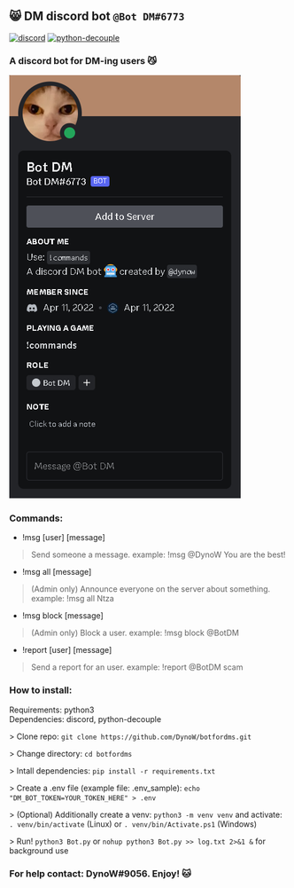 ## 😸 DM discord bot `@Bot DM#6773`
[![discord](https://img.shields.io/badge/discord-v2.2.3-blue)](https://pypi.org/project/discord/)
[![python-decouple](https://img.shields.io/badge/python_decouple-v3.8-orange)](https://pypi.org/project/python-decouple/)
### A discord bot for DM-ing users 😼

![Profile](https://raw.githubusercontent.com/DynoW/images/main/DM_bot_profile.png?token=GHSAT0AAAAAAB5PN6CS2KML2MJ2CEPUDI64ZGKC3LA)

### Commands:
- !msg [user] [message]<br>
> Send someone a message. example: !msg @DynoW You are the best!<br>
- !msg all [message]<br>
> (Admin only) Announce everyone on the server about something. example: !msg all Ntza<br>
- !msg block [message]<br>
> (Admin only) Block a user. example: !msg block @BotDM<br>
- !report [user] [message]<br>
> Send a report for an user. example: !report @BotDM scam<br>

### How to install:
Requirements: python3<br>
Dependencies: discord, python-decouple<br>

\> Clone repo: `git clone https://github.com/DynoW/botfordms.git`<br>

\> Change directory: `cd botfordms`

\> Intall dependencies: `pip install -r requirements.txt`<br>

\> Create a .env file (example file: .env_sample): `echo "DM_BOT_TOKEN=YOUR_TOKEN_HERE" > .env`<br>

\> (Optional) Additionally create a venv: `python3 -m venv venv` and activate: `. venv/bin/activate` (Linux) or `. venv/bin/Activate.ps1` (Windows)

\> Run! `python3 Bot.py` or `nohup python3 Bot.py >> log.txt 2>&1 &` for background use<br>

### For help contact: DynoW#9056. Enjoy! 🐱
